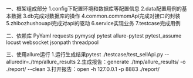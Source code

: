 
一、框架组成部分
1.config下配置环境和数据库等配置信息
2.data配置用例的基本数据
3.db完成对数据库的操作
4.common.commomApi完成对接口的封装
5.zhibozhushouapi完成对api的驱动
6.service实现业务
7.testcase完成用例

二、依赖库
PyYaml requests pymysql pytest allure-pytest pytest_assume locust websocket jsonpath threadpool

三、使用allure运行
1.运行生成结果pytest ./testcase/test_sellApi.py --alluredir=./tmp/allure_results
2.生成报告：generate ./tmp/allure_results/ -o ./report/ --clean
3.打开报告：open -h 127.0.0.1 -p 8883 ./report/

